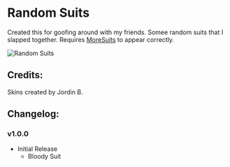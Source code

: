 # Random Suits

Created this for goofing around with my friends. Somee random suits that I slapped together. Requires [MoreSuits](https://thunderstore.io/c/lethal-company/p/x753/More_Suits/) to appear correctly.

![Random Suits](https://i.imgur.com/54lVKNu.png)

## Credits:

Skins created by Jordin B. 

## Changelog:

### v1.0.0
- Initial Release
    - Bloody Suit